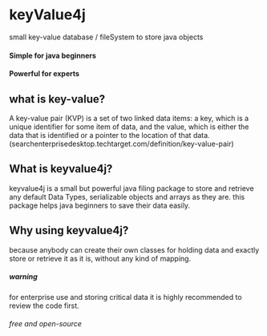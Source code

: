 # keyValue4j
small key-value database / fileSystem to store java objects

#### Simple for java beginners
#### Powerful for experts

## what is key-value?
A key-value pair (KVP) is a set of two linked data items: a key, which is a unique identifier for some item of data, and the value, which is either the data that is identified or a pointer to the location of that data. (searchenterprisedesktop.techtarget.com/definition/key-value-pair)

## What is keyvalue4j?
keyvalue4j is a small but powerful java filing package to store and retrieve any default Data Types, serializable objects and arrays as they are. this package helps java beginners to save their data easily. 

## Why using keyvalue4j?
because anybody can create their own classes for holding data and exactly store or retrieve it as it is, without any kind of mapping.

##### warning
for enterprise use and storing critical data it is highly recommended to review the code first.

###### free and open-source


